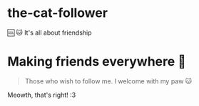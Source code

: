 # the-cat-follower
:cool: :cat: It's all about friendship

# Making friends everywhere :dancers:

> Those who wish to follow me. I welcome with my paw :cat:

Meowth, that's right! :3
